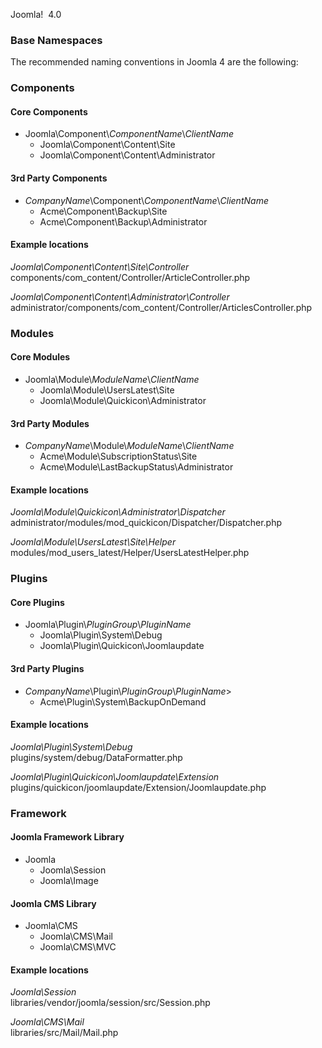 <!-- Filename: J4.x:Namespace_Conventions_In_Joomla / Display title: Namespace Conventions In Joomla -->

Joomla!  4.0

### Base Namespaces

The recommended naming conventions in Joomla 4 are the following:

### Components

#### Core Components

- Joomla\Component\\*ComponentName*\\*ClientName*
  - Joomla\Component\Content\Site
  - Joomla\Component\Content\Administrator

#### 3rd Party Components

- *CompanyName*\Component\\*ComponentName*\\*ClientName*
  - Acme\Component\Backup\Site
  - Acme\Component\Backup\Administrator

#### Example locations

*Joomla\Component\Content\Site\Controller*  
components/com_content/Controller/ArticleController.php

*Joomla\Component\Content\Administrator\Controller*  
administrator/components/com_content/Controller/ArticlesController.php

### Modules

#### Core Modules

- Joomla\Module\\*ModuleName*\\*ClientName*
  - Joomla\Module\UsersLatest\Site
  - Joomla\Module\Quickicon\Administrator

#### 3rd Party Modules

- *CompanyName*\Module\\*ModuleName*\\*ClientName*
  - Acme\Module\SubscriptionStatus\Site
  - Acme\Module\LastBackupStatus\Administrator

#### Example locations

*Joomla\Module\Quickicon\Administrator\Dispatcher*  
administrator/modules/mod_quickicon/Dispatcher/Dispatcher.php

*Joomla\Module\UsersLatest\Site\Helper*  
modules/mod_users_latest/Helper/UsersLatestHelper.php

### Plugins

#### Core Plugins

- Joomla\Plugin\\*PluginGroup*\\*PluginName*
  - Joomla\Plugin\System\Debug
  - Joomla\Plugin\Quickicon\Joomlaupdate

#### 3rd Party Plugins

- *CompanyName*\Plugin\\*PluginGroup*\\*PluginName*\>
  - Acme\Plugin\System\BackupOnDemand

#### Example locations

*Joomla\Plugin\System\Debug*  
plugins/system/debug/DataFormatter.php

*Joomla\Plugin\Quickicon\Joomlaupdate\Extension*  
plugins/quickicon/joomlaupdate/Extension/Joomlaupdate.php

### Framework

#### Joomla Framework Library

- Joomla
  - Joomla\Session
  - Joomla\Image

#### Joomla CMS Library

- Joomla\CMS
  - Joomla\CMS\Mail
  - Joomla\CMS\MVC

#### Example locations

*Joomla\Session*  
libraries/vendor/joomla/session/src/Session.php

*Joomla\CMS\Mail*  
libraries/src/Mail/Mail.php
